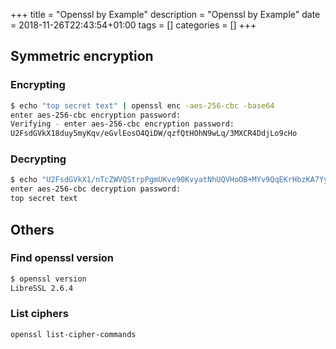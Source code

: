 +++
title = "Openssl by Example"
description = "Openssl by Example"
date = 2018-11-26T22:43:54+01:00
tags = []
categories = []
+++

## Symmetric encryption

### Encrypting

```bash
$ echo "top secret text" | openssl enc -aes-256-cbc -base64
enter aes-256-cbc encryption password:
Verifying - enter aes-256-cbc encryption password:
U2FsdGVkX18duy5myKqv/eGvlEosO4QiDW/qzfQtHOhN9wLq/3MXCR4DdjLo9cHo
```

### Decrypting

```bash
$ echo "U2FsdGVkX1/nTcZWVQStrpPgmUKve90KvyatNhUQVHoOB+MYv9QqEKrHbzKA7Yyk" | openssl enc -d -aes-256-cbc -base64
enter aes-256-cbc decryption password:
top secret text
```

## Others

### Find openssl version

```bash
$ openssl version
LibreSSL 2.6.4
```

### List ciphers

```bash
openssl list-cipher-commands
```